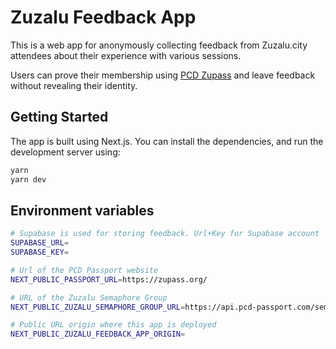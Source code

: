 # Zuzalu Feedback App

This is a web app for anonymously collecting feedback from Zuzalu.city attendees about their experience with various sessions.

Users can prove their membership using [PCD Zupass](https://github.com/proofcarryingdata/zupass) and leave feedback without revealing their identity.


## Getting Started

The app is built using Next.js. You can install the dependencies, and run the development server using:

```bash
yarn 
yarn dev
```

## Environment variables

```bash
# Supabase is used for storing feedback. Url+Key for Supabase account
SUPABASE_URL= 
SUPABASE_KEY=

# Url of the PCD Passport website
NEXT_PUBLIC_PASSPORT_URL=https://zupass.org/

# URL of the Zuzalu Semaphore Group
NEXT_PUBLIC_ZUZALU_SEMAPHORE_GROUP_URL=https://api.pcd-passport.com/semaphore/1

# Public URL origin where this app is deployed
NEXT_PUBLIC_ZUZALU_FEEDBACK_APP_ORIGIN=
```